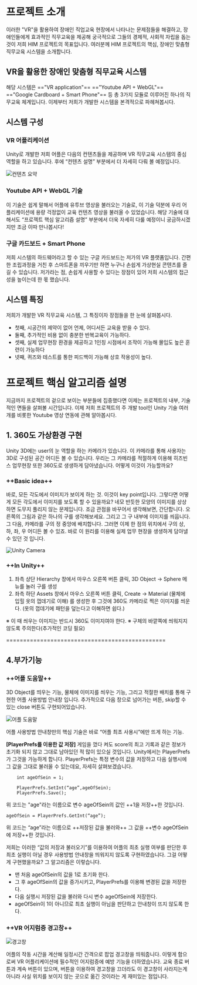 # 프로젝트 소개
 이러한 "VR"을 활용하여 장애인 직업교육 현장에서 나타나는 문제점들을 해결하고, 장애인들에게 효과적인 직무교육을 제공해 궁극적으로 그들의 경제적, 사회적 자립을 돕는 것이 저희 HIM 프로젝트의 목표입니다. 여러분께 HIM 프로젝트의 핵심, 장애인 맞춤형 직무교육 시스템을 소개합니다.


## VR을 활용한 장애인 맞춤형 직무교육 시스템
 해당 시스템은 =="VR application"== =="Youtube API + WebGL"== =="Google Cardboard + Smart Phone"== 등 총 3가지 모듈로 이루어진 하나의 직무교육 체계입니다. 이제부터 저희가 개발한 시스템을 본격적으로 파헤쳐봅시다.

## 시스템 구성
### VR 어플리케이션
Unity로 개발한 저희 어플은 다음의 컨텐츠들을 제공하며 VR 직무교육 시스템의 중심 역할을 하고 있습니다. 후에 “컨텐츠 설명” 부분에서 더 자세히 다뤄 볼 예정입니다.

 ![컨텐츠 요약](https://drive.google.com/uc?id=0B4pRF3c1JNPsamN2RmVPeDlDQ0U)

### Youtube API + WebGL 기술
이 기술은 쉽게 말해서 어플에 유투브 영상을 불러오는 기술로, 이 기술 덕분에 우리 어플리케이션에 용량 걱정없이 교육 컨텐츠 영상을 불러올 수 있었습니다. 해당 기술에 대해서도 “프로젝트 핵심 알고리즘 설명” 부분에서 더욱 자세히 다룰 예정이니 궁금하시겠지만 조금 이따 만나봅시다!
### 구글 카드보드 + Smart Phone
저희 시스템의 하드웨어라고 할 수 있는 구글 카드보드는 저가의 VR 플랫폼입니다. 간편한 조립과정을 거친 후 스마트폰을 끼우기만 하면 누구나 손쉽게 가상현실 콘텐츠를 즐길 수 있습니다. 저가라는 점, 손쉽게 사용할 수 있다는 장점이 있어 저희 시스템의 접근성을 높이는데 한 몫 했습니다.

## 시스템 특징
저희가 개발한 VR 직무교육 시스템, 그 특징이자 장점들을 한 눈에 살펴봅시다.
- 첫째, 시공간의 제약이 없어 언제, 어디서든 교육을 받을 수 있다.
- 둘째, 추가적인 비용 없이 충분한 반복교육이 가능하다.
- 셋째, 실제 업무현장 환경을 제공하고 1인칭 시점에서 조작이 가능해 몰입도 높은 훈련이 가능하다
- 넷째, 퀴즈와 테스트를 통한 피드백이 가능해 상호 작용성이 높다.

# 프로젝트 핵심 알고리즘 설명
지금까지 프로젝트의 겉으로 보이는 부분들에 집중했다면 이제는 프로젝트의 내부, 기술적인 면들을 살펴볼 시간입니다. 이제 저희 프로젝트의 주 개발 tool인 Unity 기술 여러 개를 비롯한 Youtube 영상 연동에 관해 알아봅시다. 

## 1. 360도 가상환경 구현
Unity 3D에는 user의 눈 역할을 하는 카메라가 있습니다. 이 카메라를 통해 사용자는 3D로 구성된 공간 어디든 볼 수 있습니다. 우리는 그 카메라를 적절하게 이용해 히즈빈스 업무현장 또한 360도로 생생하게 담아냈습니다. 어떻게 이것이 가능할까요?

### ++Basic idea++
바로, 모든 각도에서 이미지가 보이게 하는 것. 이것이 key point입니다. 
그렇다면 어떻게 모든 각도에서 이미지를 보도록 할 수 있을까요? 네모 반듯한 모양의 이미지를 상상하면 도무지 풀리지 않는 문제입니다. 조금 관점을 바꾸어서 생각해보면, 간단합니다. 오른쪽의 그림과 같은 하나의 구를 생각해보세요. 그리고 그 구 내부에 이미지를 씌웁니다. 그 다음, 카메라를 구의 정 중앙에 배치합니다. 그러면 이제 한 점의 위치에서 구의 상, 하, 좌, 우 어디든 볼 수 있죠. 바로 이 원리를 이용해 실제 업무 현장을 생생하게 담아낼 수 있던 것 입니다. 

![Unity Camera](https://drive.google.com/uc?id=0B4pRF3c1JNPsZUh2MEFxY0U3OUU)

### ++In Unity++

1.	좌측 상단 Hierarchy 창에서 마우스 오른쪽 버튼 클릭, 3D Object -> Sphere 메뉴를 눌러 구를 생성
2.	좌측 하단 Assets 창에서 마우스 오른쪽 버튼 클릭, Create -> Material (물체에 입힐 옷의 껍데기로 이해) 를 생성한 후 그것에 360도 카메라로 찍은 이미지를 씌운다. (옷의 껍데기에 패턴을 덮는다고 이해하면 쉽다.)

※ 이 때 씌우는 이미지는 반드시 360도 이미지여야 한다.
※ 구체의 바깥쪽에 씌워지지 않도록 주의한다(추가적인 코딩 필요)

===============================================
## 4.부가기능

### ++어플 도움말++

3D Object를 띄우는 기능, 물체에 이미지를 씌우는 기능, 그리고 적절한 배치를 통해 구현한 어플 사용방법 안내창 입니다. 추가적으로 다음 창으로 넘어가는 버튼, skip할 수 있는 close 버튼도 구현되어있습니다.

![어플 도움말](https://drive.google.com/uc?id=0B4pRF3c1JNPsS2JaNDVrNmxBZ2s)

어플 사용방법 안내창만의 핵심 기술은 바로 “어플 최초 사용시”에만 뜨게 하는 기능.

**[PlayerPrefs를 이용한 값 저장]**
게임을 껐다 켜도 score의 최고 기록과 같은 정보가 초기화 되지 않고 그대로 남아있던 적 많이 있으실 것입니다. Unity에서는 PlayerPrefs가 그것을 가능하게 합니다. PlayerPrefs는 특정 변수의 값을 저장하고 다음 실행시에 그 값을 그대로 불러올 수 있는데요, 자세히 살펴보겠습니다. 

```
    int ageOfSein = 1;

    PlayerPrefs.SetInt(“age”,ageOfSein);
    PlayerPrefs.Save();
```

위 코드는 "age"라는 이름으로 변수 ageOfSein의 값인 ++1을 저장++한 것입니다.

```
ageOfSein = PlayerPrefs.GetInt(“age”);
```
위 코드는 “age”라는 이름으로 ++저장된 값을 불러와++ 그 값을 ++변수 ageOfSein에 저장++한 것입니다.


저희는 이러한 “값의 저장과 불러오기”를 이용하여 어플의 최초 실행 여부를 판단한 후 최초 실행이 아닐 경우 사용방법 안내창을 띄워지지 않도록 구현하였습니다. 그걸 어떻게 구현했을까요? 그 알고리즘은 이렇습니다. 
 - 맨 처음 ageOfSein의 값을 1로 초기화 한다. 
 - 그 후 ageOfSein의 값을 증가시키고, PlayerPrefs를 이용해 변경된 값을 저장한다. 
 - 다음 실행시 저장된 값을 불러와 다시 변수 ageOfSein에 저장한다.
 - ageOfSein이 1이 아니므로 최초 실행이 아님을 판단하고 안내창이 뜨지 않도록 한다.

### ++VR 어지럼증 경고창++

![경고창](https://drive.google.com/uc?id=0B4pRF3c1JNPsTkxIWjc1TVFFQ3c)

어플의 작동 시간을 계산해 일정시간 간격으로 팝업 경고창을 띄워줍니다. 이렇게 함으로써 VR 어플리케이션에 필수적인 어지럼증에 예방 기능을 더하였습니다. 교육 종료 버튼과 계속 버튼이 있으며, 버튼을 이용하여 경고창을 끄더라도 이 경고창이 사라지는게 아니라 사실 위치를 보이지 않는 곳으로 옮긴 것이라는 게 재미있는 점입니다.
